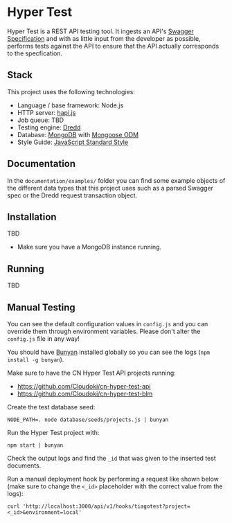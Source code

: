 # Hyper Test

Hyper Test is a REST API testing tool. It ingests an API's [Swagger Specification](https://github.com/OAI/OpenAPI-Specification) and with as little input from the developer as possible, performs tests against the API to ensure that the API actually corresponds to the specfication.

## Stack

This project uses the following technologies:

* Language / base framework: Node.js
* HTTP server: [hapi.js](http://hapijs.com/)
* Job queue: TBD
* Testing engine: [Dredd](https://github.com/apiaryio/dredd)
* Database: [MongoDB](https://www.mongodb.com/) with [Mongoose ODM](http://mongoosejs.com/)
* Style Guide: [JavaScript Standard Style](http://standardjs.com/index.html)

## Documentation

In the `documentation/examples/` folder you can find some example objects of the different data types that this project uses such as a parsed Swagger spec or the Dredd request transaction object.

## Installation

TBD

* Make sure you have a MongoDB instance running.

## Running

TBD

## Manual Testing

You can see the default configuration values in `config.js` and you can override them through environment variables. Please don't alter the `config.js` file in any way!

You should have [Bunyan](https://github.com/trentm/node-bunyan) installed globally so you can see the logs (`npm install -g bunyan`).

Make sure to have the CN Hyper Test API projects running:

* https://github.com/Cloudoki/cn-hyper-test-api
* https://github.com/Cloudoki/cn-hyper-test-blm

Create the test database seed:

    NODE_PATH=. node database/seeds/projects.js | bunyan

Run the Hyper Test project with:

    npm start | bunyan

Check the output logs and find the `_id` that was given to the inserted test documents.

Run a manual deployment hook by performing a request like shown below (make sure to change the `<_id>` placeholder with the correct value from the logs):

    curl 'http://localhost:3000/api/v1/hooks/tiagotest?project=<_id>&environment=local'

